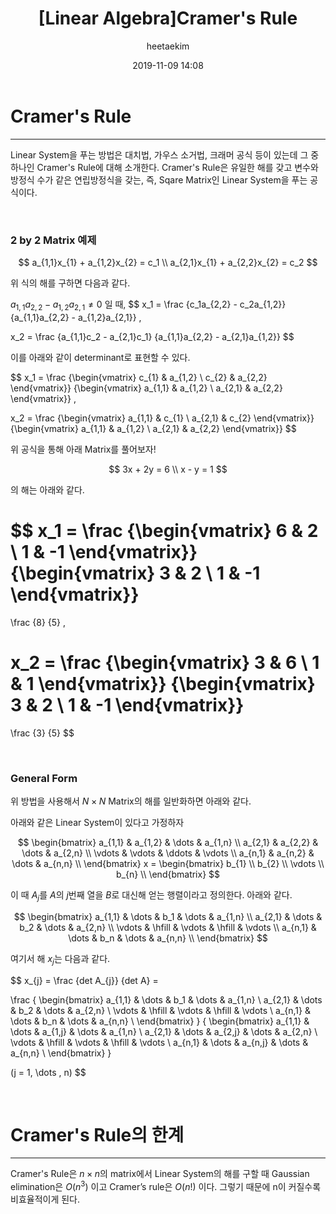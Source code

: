 ﻿---
title: "[Linear Algebra]Cramer's Rule"
layout: post
date: 2019-11-09 14:08
image: /assets/images/markdown.jpg
headerImage: false
tag:
- Graphics
- Linear Algebra
- Cramer's Rule
category: blog
author: heetaekim
description: Cramer's Rule
MathJax: true
---
# Cramer's Rule
----
Linear System을 푸는 방법은 대치법, 가우스 소거법, 크래머 공식 등이 있는데 그 중 하나인 Cramer's Rule에 대해 소개한다. Cramer's Rule은 유일한 해를 갖고 변수와 방정식 수가 같은 연립방정식을 갖는, 즉, Sqare Matrix인 Linear System을 푸는 공식이다.

&nbsp;&nbsp;&nbsp;&nbsp;

### 2 by 2 Matrix 예제
$$
a_{1,1}x_{1} + a_{1,2}x_{2} = c_1 \\
a_{2,1}x_{1} + a_{2,2}x_{2} = c_2
$$

위 식의 해를 구하면 다음과 같다.

$a_{1,1}a_{2,2} - a_{1,2}a_{2,1} \neq 0$ 일 때,
$$
x_1 = 
\frac
{c_1a_{2,2} - c_2a_{1,2}}
{a_{1,1}a_{2,2} - a_{1,2}a_{2,1}}
,

x_2 = 
\frac
{a_{1,1}c_2 - a_{2,1}c_1}
{a_{1,1}a_{2,2} - a_{2,1}a_{1,2}}
$$

이를 아래와 같이 determinant로 표현할 수 있다.

$$
x_1 = 
\frac
{\begin{vmatrix} c_{1} & a_{1,2} \ c_{2} & a_{2,2} \end{vmatrix}} 
{\begin{vmatrix} a_{1,1} & a_{1,2} \ a_{2,1} & a_{2,2} \end{vmatrix}}
,

x_2 = 
\frac
{\begin{vmatrix} a_{1,1} & c_{1} \ a_{2,1} & c_{2} \end{vmatrix}} 
{\begin{vmatrix} a_{1,1} & a_{1,2} \ a_{2,1} & a_{2,2} \end{vmatrix}}
$$

위 공식을 통해 아래 Matrix를 풀어보자!

$$
3x + 2y = 6 \\
x - y = 1
$$

의 해는 아래와 같다.

$$
x_1 = 
\frac
{\begin{vmatrix} 6 & 2 \ 1 & -1 \end{vmatrix}} 
{\begin{vmatrix} 3 & 2 \ 1 & -1 \end{vmatrix}}
 = 
\frac
{8}
{5}
,

x_2 = 
\frac
{\begin{vmatrix} 3 & 6 \ 1 & 1 \end{vmatrix}} 
{\begin{vmatrix} 3 & 2 \ 1 & -1 \end{vmatrix}}
 = 
\frac
{3}
{5}
$$

&nbsp;&nbsp;&nbsp;&nbsp;

### General Form
위 방법을 사용해서 $N \times N$ Matrix의 해를 일반화하면 아래와 같다.

아래와 같은 Linear System이 있다고 가정하자

$$
 \begin{bmatrix} 
 a_{1,1}  &  a_{1,2}  & \dots  & a_{1,n} \\
 a_{2,1}  &  a_{2,2}  & \dots  & a_{2,n} \\ 
 \vdots   &  \vdots   & \ddots & \vdots \\ 
 a_{n,1}  &  a_{n,2}  & \dots  & a_{n,n} \\ 
 \end{bmatrix} 
 x = 
 \begin{bmatrix} 
 b_{1}  \\
 b_{2}  \\ 
 \vdots   \\ 
 b_{n}  \\ 
 \end{bmatrix} 
 $$

이 때 $A_{j}$를 $A$의 $j$번째 열을 $B$로 대신해 얻는 행렬이라고 정의한다. 아래와 같다.

$$
 \begin{bmatrix} 
 a_{1,1}  &  \dots & b_1  & \dots  & a_{1,n} \\
 a_{2,1}  &  \dots & b_2  & \dots  & a_{2,n} \\
 \vdots  &  \hfill & \vdots  & \hfill  & \vdots \\
 a_{n,1}  &  \dots & b_n  & \dots  & a_{n,n} \\ 
 \end{bmatrix} 
$$

여기서 해 $x_{j}$는 다음과 같다.

$$
x_{j} =
\frac
{det A_{j}}
{det A} =

\frac
{ \begin{bmatrix} 
 a_{1,1}  &  \dots & b_1  & \dots  & a_{1,n} \\
 a_{2,1}  &  \dots & b_2  & \dots  & a_{2,n} \\
 \vdots  &  \hfill & \vdots  & \hfill  & \vdots \\
 a_{n,1}  &  \dots & b_n  & \dots  & a_{n,n} \\ 
 \end{bmatrix} }
{ \begin{bmatrix} 
 a_{1,1}  &  \dots & a_{1,j}  & \dots  & a_{1,n} \\
 a_{2,1}  &  \dots & a_{2,j}  & \dots  & a_{2,n} \\
 \vdots  &  \hfill & \vdots  & \hfill  & \vdots \\
 a_{n,1}  &  \dots & a_{n,j}  & \dots  & a_{n,n} \\ 
 \end{bmatrix} }

 (j = 1, \dots , n)
$$

&nbsp;&nbsp;&nbsp;&nbsp;

# Cramer's Rule의 한계
----
Cramer's Rule은 $n \times n$의 matrix에서 Linear System의 해를 구할 때 Gaussian elimination은 $O(n^3)$ 이고 Cramer’s
rule은 $O(n!)$ 이다. 그렇기 때문에 n이 커질수록 비효율적이게 된다.